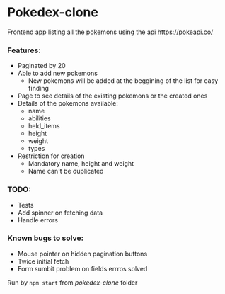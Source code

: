 # Pokedex-clone

Frontend app listing all the pokemons using the api https://pokeapi.co/

### Features:
  - Paginated by 20
  - Able to add new pokemons
    - New pokemons will be added at the beggining of the list for easy finding
  - Page to see details of the existing pokemons or the created ones
  - Details of the pokemons available:
    - name
    - abilities
    - held_items
    - height
    - weight
    - types
  - Restriction for creation 
    - Mandatory name, height and weight
    - Name can't be duplicated

### TODO:
 - Tests
 - Add spinner on fetching data
 - Handle errors

### Known bugs to solve:
 - Mouse pointer on hidden pagination buttons
 - Twice initial fetch
 - Form sumbit problem on fields errros solved

Run by `npm start` from _pokedex-clone_ folder
